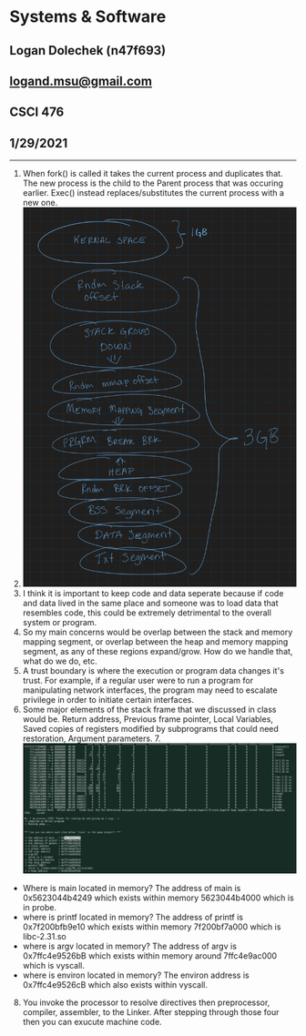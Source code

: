 # Systems & Software
## Logan Dolechek (n47f693)
## logand.msu@gmail.com
## CSCI 476
## 1/29/2021
---

1. When fork() is called it takes the current process and duplicates that. The new process is the child to the Parent process that was occuring earlier. Exec() instead replaces/substitutes the current process with a new one. 
2. ![Memory Layout](MemoryLayout.png)
3. I think it is important to keep code and data seperate because if code and data lived in the same place and someone was to load data that resembles code, this could be extremely detrimental to the overall system or program.
4. So my main concerns would be overlap between the stack and memory mapping segment, or overlap between the heap and memory mapping segment, as any of these regions expand/grow. How do we handle that, what do we do, etc. 
5. A trust boundary is where the execution or program data changes it's trust. For example, if a regular user were to run a program for manipulating network interfaces, the program may need to escalate privilege in order to initiate certain interfaces.
6. Some major elements of the stack frame that we discussed in class would be. Return address, Previous frame pointer, Local Variables, Saved copies of registers modified by subprograms that could need restoration, Argument parameters.
7.![VM pic of probe](probeMemorypic.png)
- Where is main located in memory? The address of main is 0x5623044b4249 which exists within memory 5623044b4000 which is in probe. 
- where is printf located in memory? The address of printf is 0x7f200bfb9e10 which exists within memory 7f200bf7a000 which is libc-2.31.so
- where is argv located in memory? The address of argv is 0x7ffc4e9526bB which exists within memory around 7ffc4e9ac000 which is vyscall.
- where is environ located in memory? The environ address is 0x7ffc4e9526cB which also exists within vyscall.
8. You invoke the processor to resolve directives then preprocessor, compiler, assembler, to the Linker. After stepping through those four then you can exucute machine code. 
